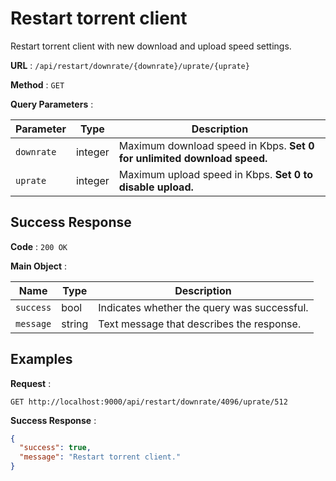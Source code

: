 # Restart torrent client

Restart torrent client with new download and upload speed settings.

**URL** : `/api/restart/downrate/{downrate}/uprate/{uprate}`

**Method** : `GET`

**Query Parameters** :

| Parameter  | Type    | Description                                                             |
| ---------- | ------- | ----------------------------------------------------------------------- |
| `downrate` | integer | Maximum download speed in Kbps. **Set 0 for unlimited download speed.** |
| `uprate`   | integer | Maximum upload speed in Kbps. **Set 0 to disable upload.**              |

## Success Response

**Code** : `200 OK`

**Main Object** :

| Name      | Type   | Description                                 |
| --------- | ------ | ------------------------------------------- |
| `success` | bool   | Indicates whether the query was successful. |
| `message` | string | Text message that describes the response.   |

## Examples

**Request** :

`GET http://localhost:9000/api/restart/downrate/4096/uprate/512`

**Success Response** :

```json
{
  "success": true,
  "message": "Restart torrent client."
}
```
